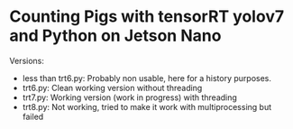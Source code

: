 # Counting Pigs with tensorRT yolov7 and Python on Jetson Nano

Versions:
- less than trt6.py: Probably non usable, here for a history purposes.
- trt6.py: Clean working version without threading
- trt7.py: Working version (work in progress) with threading
- trt8.py: Not working, tried to make it work with multiprocessing but failed